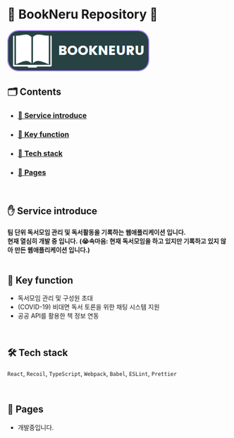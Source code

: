 # <b>📖 BookNeru Repository 📖</b>

<img src="public/img/logo.png" style="border:2px solid #9F81F7; border-radius:25px;">

## <b> 🗂️ Contents </b>

- ### <b> <a href="#0">🔗 Service introduce </a> </b>
- ### <b> <a href="#1">🔗 Key function </a> </b>
- ### <b> <a href="#2">🔗 Tech stack </a> </b>
- ### <b> <a href="#3">🔗 Pages </a> </b>

<br />
<h2 id="0">
  <b>✋ Service introduce</b>
</h2>
<b>팀 단위 독서모임 관리 및 독서활동을 기록하는 웹애플리케이션 입니다.</b><br />
<b>현재 열심히 개발 중 입니다.</b>
<b>(😭속마음: 현재 독서모임을 하고 있지만 기록하고 있지 않아 만든 웹애플리케이션 입니다.)</b><br />

<br />
<h2 id="1">
  <b>🔑 Key function</b>
</h2>

- 독서모임 관리 및 구성원 초대
- (COVID-19) 비대면 독서 토론을 위한 채팅 시스템 지원
- 공공 API를 활용한 책 정보 연동

<br />
<h2 id="2">
  <b>🛠 Tech stack</b>
</h2>

`React`, `Recoil`, `TypeScript`, `Webpack`, `Babel`, `ESLint`, `Prettier`

<br />
<h2 id="3">
  <b>📸 Pages</b>
</h2>

- 개발중입니다.

